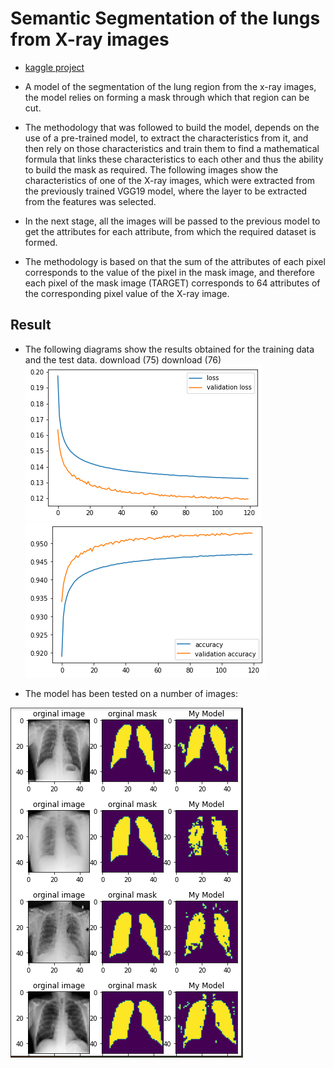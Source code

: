 # Semantic Segmentation of the lungs from X-ray images
* [kaggle project](https://www.kaggle.com/code/ashleshkhajbage/semantic-segmentation-of-lungs-using-xray-image?scriptVersionId=111025682)


* A model of the segmentation of the lung region from the x-ray images, the model relies on forming a mask through which that region can be cut.

* The methodology that was followed to build the model, depends on the use of a pre-trained model, to extract the characteristics from it, and then rely on those characteristics and train them to find a mathematical formula that links these characteristics to each other and thus the ability to build the mask as required. The following images show the characteristics of one of the X-ray images, which were extracted from the previously trained VGG19 model, where the layer to be extracted from the features was selected.

* In the next stage, all the images will be passed to the previous model to get the attributes for each attribute, from which the required dataset is formed.

* The methodology is based on that the sum of the attributes of each pixel corresponds to the value of the pixel in the mask image, and therefore each pixel of the mask image (TARGET) corresponds to 64 attributes of the corresponding pixel value of the X-ray image.

## Result

* The following diagrams show the results obtained for the training data and the test data.
download (75) download (76)
![training](https://github.com/Ashleshk/Mini-Projects/blob/main/Semantic-Segmentation-of-lungs-using-Xray-Image/images/training.png)![loss ratio](https://github.com/Ashleshk/Mini-Projects/blob/main/Semantic-Segmentation-of-lungs-using-Xray-Image/images/validation.png)

* The model has been tested on a number of images:

![result](https://github.com/Ashleshk/Mini-Projects/blob/main/Semantic-Segmentation-of-lungs-using-Xray-Image/images/result.png)